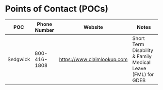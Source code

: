 # Points of Contact (POCs)

| POC | Phone Number | Website | Notes |  
| -- | -- | -- | -- |  
| Sedgwick | 800-416-1808 | https://www.claimlookup.com | Short Term Disability & Family Medical Leave (FML) for GDEB |  

